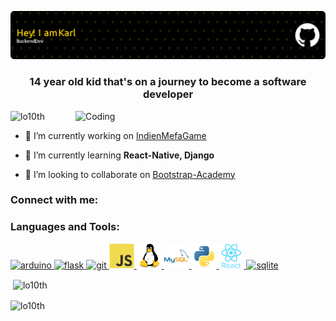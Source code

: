 ![Header](./github-header-image-karl.png)


<h3 align="center">14 year old kid that's on a journey to become a software developer</h3>
<img align="right" alt="Coding" width="400" src="https://www.hyperinteractive.de/wp-content/uploads/2022/05/back-end-developer.gif">


<p align="left"> <img src="https://komarev.com/ghpvc/?username=lo10th&label=Profile%20views&color=0e75b6&style=flat" alt="lo10th" /> </p>

- 🔭 I’m currently working on [IndienMefaGame](https://github.com/Lo10Th/IndienMefaGame)

- 🌱 I’m currently learning **React-Native, Django**

- 👯 I’m looking to collaborate on [Bootstrap-Academy](https://github.com/Bootstrap-Academy/Bootstrap-Academy)

<h3 align="left">Connect with me:</h3>
<p align="left">
</p>

<h3 align="left">Languages and Tools:</h3>
<p align="left"> <a href="https://www.arduino.cc/" target="_blank" rel="noreferrer"> <img src="https://cdn.worldvectorlogo.com/logos/arduino-1.svg" alt="arduino" width="40" height="40"/> </a> <a href="https://flask.palletsprojects.com/" target="_blank" rel="noreferrer"> <img src="https://www.vectorlogo.zone/logos/pocoo_flask/pocoo_flask-icon.svg" alt="flask" width="40" height="40"/> </a> <a href="https://git-scm.com/" target="_blank" rel="noreferrer"> <img src="https://www.vectorlogo.zone/logos/git-scm/git-scm-icon.svg" alt="git" width="40" height="40"/> </a> <a href="https://developer.mozilla.org/en-US/docs/Web/JavaScript" target="_blank" rel="noreferrer"> <img src="https://raw.githubusercontent.com/devicons/devicon/master/icons/javascript/javascript-original.svg" alt="javascript" width="40" height="40"/> </a> <a href="https://www.linux.org/" target="_blank" rel="noreferrer"> <img src="https://raw.githubusercontent.com/devicons/devicon/master/icons/linux/linux-original.svg" alt="linux" width="40" height="40"/> </a> <a href="https://www.mysql.com/" target="_blank" rel="noreferrer"> <img src="https://raw.githubusercontent.com/devicons/devicon/master/icons/mysql/mysql-original-wordmark.svg" alt="mysql" width="40" height="40"/> </a> <a href="https://www.python.org" target="_blank" rel="noreferrer"> <img src="https://raw.githubusercontent.com/devicons/devicon/master/icons/python/python-original.svg" alt="python" width="40" height="40"/> </a> <a href="https://reactjs.org/" target="_blank" rel="noreferrer"> <img src="https://raw.githubusercontent.com/devicons/devicon/master/icons/react/react-original-wordmark.svg" alt="react" width="40" height="40"/> </a> <a href="https://www.sqlite.org/" target="_blank" rel="noreferrer"> <img src="https://www.vectorlogo.zone/logos/sqlite/sqlite-icon.svg" alt="sqlite" width="40" height="40"/> </a> </p>


<p>&nbsp;<img align="center" src="https://github-readme-stats.vercel.app/api?username=lo10th&show_icons=true&locale=en&theme=dark" alt="lo10th" /></p>

<p><img align="center" src="https://github-readme-streak-stats.herokuapp.com/?user=lo10th&theme=dark" alt="lo10th" /></p>
